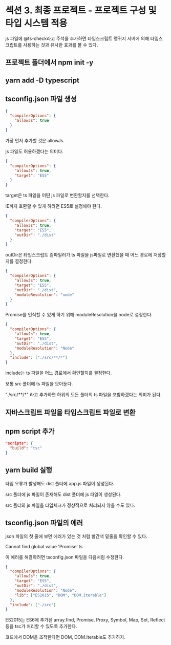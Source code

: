 # 섹션 3. 최종 프로젝트 - 프로젝트 구성 및 타입 시스템 적용

js 파일에 @ts-check라고 주석을 추가하면 타입스크립트 랭귀지 서버에 의해 타입스크립트를 사용하는 것과 유사한 효과를 볼 수 있다.

## 프로젝트 폴더에서 npm init -y

## yarn add -D typescript

## tsconfig.json 파일 생성

```json
{
  "compilerOptions": {
    "allowJs": true
  }
}
```

가장 먼저 추가할 것은 allowJs.

js 파일도 허용하겠다는 의미다.

```json
{
  "compilerOptions": {
    "allowJs": true,
    "target": "ES5"
  }
}
```

target은 ts 파일을 어떤 js 파일로 변환할지를 선택한다.

IE까지 호환할 수 있게 하려면 ES5로 설정해야 한다.

```json
{
  "compilerOptions": {
    "allowJs": true,
    "target": "ES5",
    "outDir": "./dist"
  }
}
```

outDir은 타입스크립트 컴파일러가 ts 파일을 js파일로 변환했을 때 어느 경로에 저장할지를 결정한다.

```json
{
  "compilerOptions": {
    "allowJs": true,
    "target": "ES5",
    "outDir": "./dist",
    "moduleResolution": "node"
  }
}
```

Promise를 인식할 수 있게 하기 위해 moduleResolution을 node로 설정한다.

```json
{
  "compilerOptions": {
    "allowJs": true,
    "target": "ES5",
    "outDir": "./dist",
    "moduleResolution": "Node"
  },
  "include": ["./src/**/*"]
}
```

include는 ts 파일을 어느 경로에서 확인할지를 결정한다.

보통 src 폴더에 ts 파일을 모아둔다.

"./src/**/*" 라고 추가하면 하위의 모든 폴더의 ts 파일을 포함하겠다는 의미가 된다.

## 자바스크립트 파일을 타입스크립트 파일로 변환

## npm script 추가

```json
"scripts": {
  "build": "tsc"
}
```

## yarn build 실행

타입 오류가 발생해도 dist 폴더에 app.js 파일이 생성된다.

src 폴더에 js 파일이 존재해도 dist 폴더에 js 파일이 생성된다.

src 폴더의 js 파일을 타입체크가 정상적으로 처리되지 않을 수도 있다.

## tsconfig.json 파일의 에러

json 파일의 첫 줄에 보면 에러가 있는 것 처럼 빨간색 밑줄을 확인할 수 있다.

Cannot find global value 'Promise'.ts

이 에러를 해결하려면 tsconfig.json 파일을 다음처럼 수정한다.

```json
{
  "compilerOptions": {
    "allowJs": true,
    "target": "ES5",
    "outDir": "./dist",
    "moduleResolution": "Node",
    "lib": ["ES2015", "DOM", "DOM.Iterable"]
  },
  "include": ["./src"]
}
```

ES2015는 ES6에 추가된 array.find, Promise, Proxy, Symbol, Map, Set, Reflect 등을 tsc가 처리할 수 있도록 추가한다.

코드에서 DOM을 조작한다면 DOM, DOM.Iterable도 추가하자.
